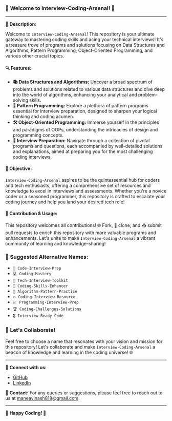 ### 🚀 **Welcome to Interview-Coding-Arsenal! 🚀**

---

🌟 **Description:**

Welcome to `Interview-Coding-Arsenal`! This repository is your ultimate gateway to mastering coding skills and acing your technical interviews! It's a treasure trove of programs and solutions focusing on Data Structures and Algorithms, Pattern Programming, Object-Oriented Programming, and various other crucial topics.

#### **🔍 Features:**
- **📚 Data Structures and Algorithms:** Uncover a broad spectrum of problems and solutions related to various data structures and dive deep into the world of algorithms, enhancing your analytical and problem-solving skills.
- **🧩 Pattern Programming:** Explore a plethora of pattern programs essential for interview preparation, designed to sharpen your logical thinking and coding acumen.
- **🛠️ Object-Oriented Programming:** Immerse yourself in the principles and paradigms of OOPs, understanding the intricacies of design and programming concepts.
- **🎯 Interview Preparation:** Navigate through a collection of pivotal programs and questions, each accompanied by well-detailed solutions and explanations, aimed at preparing you for the most challenging coding interviews.

#### **🎯 Objective:**
`Interview-Coding-Arsenal` aspires to be the quintessential hub for coders and tech enthusiasts, offering a comprehensive set of resources and knowledge to excel in interviews and assessments. Whether you're a novice coder or a seasoned programmer, this repository is crafted to escalate your coding journey and help you land your desired tech role!

#### **🤝 Contribution & Usage:**
This repository welcomes all contributions! 🌐 Fork, 🔄 clone, and 📥 submit pull requests to enrich this repository with more valuable programs and enhancements. Let's unite to make `Interview-Coding-Arsenal` a vibrant community of learning and knowledge-sharing!

### 🌈 **Suggested Alternative Names:**
- `🧠 Code-Interview-Prep`
- `💻 Coding-Mastery`
- `🔧 Tech-Interview-Toolkit`
- `🚀 Coding-Skills-Enhancer`
- `📘 Algorithm-Pattern-Practice`
- `🔥 Coding-Interview-Resource`
- `📈 Programming-Interview-Prep`
- `🏆 Coding-Challenges-Solutions`
- `🎖️ Interview-Ready-Code`

### 📢 **Let's Collaborate!**
Feel free to choose a name that resonates with your vision and mission for this repository! Let's collaborate and make `Interview-Coding-Arsenal` a beacon of knowledge and learning in the coding universe! 🌐

---

🔗 **Connect with us:**
- [GitHub](https://github.com/AVINASHMANE10)
- [LinkedIn](https://www.linkedin.com/in/avinash-mane-developer10)

📧 **Contact:**
For any queries or suggestions, please feel free to reach out to us at [maneavinash818@gmail.com](mailto:maneavinash818@gmail.com).

---

🌟 **Happy Coding! 🌟**
